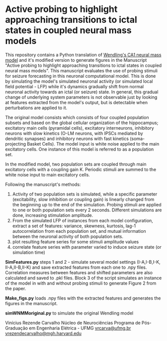 # Active probing to highlight approaching transitions to ictal states in coupled neural mass models

This repository contains a Python translation of [Wendling's CA1 neural mass model](https://doi.org/10.1046/j.1460-9568.2002.01985.x) and it's modified version to generate figures in the Manuscript "Active probing to highlight approaching transitions to ictal states in coupled neural mass models". This manuscript evaluates the use of probing stimuli for seizure forecasting in this neuronal computational model. This is done by simulating the model's simulated neuronal activity (or simulated local field potential - LFP) while it's dynamics gradually shift from normal neuronal activity towards an ictal (or seizure) state. In general, this gradual change of underlying system parameters is not observable just by looking at features extracted from the model's output, but is detectable when perturbations are applied to it. 

The original model consists which consists of four coupled population subsets and based on the global cellular organization of the hippocampus; excitatory main cells (pyramidal cells), excitatory interneurons, inhibitory neurons with slow kinetics (O-LM neurons, with IPSCs mediated by dendritic synapses) and inhibitory neurons with fast kinetics (soma-projecting Basket Cells). The model input is white noise applied to the main excitatory cells. One instance of this model is referred to as a population set. 

In the modified model, two population sets are coupled through main excitatory cells with a coupling gain K. Periodic stimuli are summed to the white noise input to main excitatory cells. 

Following the manuscript's methods:
1. Activity of two population sets is simulated, while a specific parameter (excitability, slow inhibition or coupling gain) is linearly changed from the beginning up to the end of the simulation. Probing stimuli are applied to one or both population sets every 2 seconds. Different simulations are done, increasing stimulation amplitude.
2. From the simulated LFP of instances from each model configuration, extract a set of features: variance, skewness, kurtosis, lag-1 autocorrelation from each population set, and mutual information between the neuronal activity of both population sets.
3. plot resulting feature series for some stimuli amplitude values
4. correlate feature series with parameter varied to induce seizure state (or simulation time)


**SimFeatures.py** steps 1 and 2 - simulate several model settings (I-A,I-B,I-K, II-A,II-B,II-K) and save extracted features from each one to .npy files. Correlation measures between features and shifted parameters are also calculated and saved to .pkl files. Block 3 of the script simulates an instance of the model in with and without probing stimuli to generate Figure 2 from the paper.

**Make_figs.py** loads .npy files with the extracted features and generates the figures in the manuscript.  

**simWNMMoriginal.py** to simulate the original Wendling model



Vinícius Rezende Carvalho
Núcleo de Neurociências
Programa de Pós-Graduação em Engenharia Elétrica - UFMG
vrcarva@ufmg.br
vrezendecarvalho@mgh.harvard.edu
